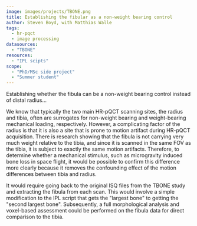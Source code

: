 ```yaml
---
image: images/projects/TBONE.png
title: Establishing the fibular as a non-weight bearing control
author: Steven Boyd, with Matthias Walle
tags:
  - hr-pqct
  - image processing
datasources: 
  - "TBONE"
resources: 
  - "IPL scipts"
scope: 
  - "PhD/MSc side project"
  - "Summer student"
---
```


Establishing whether the fibula can be a non-weight bearing control instead of distal radius...

We know that typically the two main HR-pQCT scanning sites, the radius and tibia, often are 
surrogates for non-weight bearing and weight-bearing mechanical loading, respectively. However,
a complicating factor of the radius is that it is also a site that is prone to motion artifact
during HR-pQCT acquisition. There is research showing that the fibula is not carrying very much
weight relative to the tibia, and since it is scanned in the same FOV as the tibia, it is
subject to exactly the same motion artifacts. Therefore, to determine whether a mechanical 
stimulus, such as microgravity induced bone loss in space flight, it would be possible to 
confirm this difference more clearly because it removes the confounding effect of the motion 
differences between tibia and radius. 

It would require going back to the original ISQ files from the TBONE study and extracting the 
fibula from each scan. This would involve a simple modification to the IPL script that gets the
"largest bone" to getting the "second largest bone". Subsequently, a full morphological analysis
and voxel-based assessment could be performed on the fibula data for direct comparison to the 
tibia.

